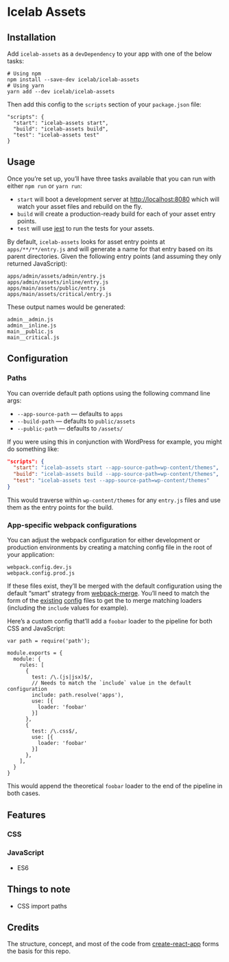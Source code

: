 # Icelab Assets

## Installation

Add `icelab-assets` as a `devDependency` to your app with one of the below tasks:

```
# Using npm
npm install --save-dev icelab/icelab-assets
# Using yarn
yarn add --dev icelab/icelab-assets
```

Then add this config to the `scripts` section of your `package.json` file:

```
"scripts": {
  "start": "icelab-assets start",
  "build": "icelab-assets build",
  "test": "icelab-assets test"
}
```

## Usage

Once you’re set up, you’ll have three tasks available that you can run with either `npm run` or `yarn run`:

* `start` will boot a development server at <http://localhost:8080> which will watch your asset files and rebuild on the fly.
* `build` will create a production-ready build for each of your asset entry points.
* `test` will use [jest](https://facebook.github.io/jest/) to run the tests for your assets.

By default, `icelab-assets` looks for asset entry points at `apps/**/**/entry.js` and will generate a name for that entry based on its parent directories. Given the following entry points (and assuming they only returned JavaScript):

```
apps/admin/assets/admin/entry.js
apps/admin/assets/inline/entry.js
apps/main/assets/public/entry.js
apps/main/assets/critical/entry.js
```

These output names would be generated:

```
admin__admin.js
admin__inline.js
main__public.js
main__critical.js
```

## Configuration

### Paths

You can override default path options using the following command line args:

* `--app-source-path` — defaults to `apps`
* `--build-path` — defaults to `public/assets`
* `--public-path` — defaults to `/assets/`

If you were using this in conjunction with WordPress for example, you might do something like:

```json
"scripts": {
  "start": "icelab-assets start --app-source-path=wp-content/themes",
  "build": "icelab-assets build --app-source-path=wp-content/themes",
  "test": "icelab-assets test --app-source-path=wp-content/themes"
}
```

This would traverse within `wp-content/themes` for any `entry.js` files and use them as the entry points for the build.

### App-specific webpack configurations

You can adjust the webpack configuration for either development or production environments by creating a matching config file in the root of your application:

```
webpack.config.dev.js
webpack.config.prod.js
```

If these files exist, they’ll be merged with the default configuration using the default “smart” strategy from [webpack-merge](https://github.com/survivejs/webpack-merge). You’ll need to match the form of the [existing](config/webpack.config.dev.js) [config](config/webpack.config.prod.js) files to get the to merge matching loaders (including the `include` values for example).

Here’s a custom config that’ll add a `foobar` loader to the pipeline for both CSS and JavaScript:

```
var path = require('path');

module.exports = {
  module: {
    rules: [
      {
        test: /\.(js|jsx)$/,
        // Needs to match the `include` value in the default configuration
        include: path.resolve('apps'),
        use: [{
          loader: 'foobar'
        }]
      },
      {
        test: /\.css$/,
        use: [{
          loader: 'foobar'
        }]
      },
    ],
  }
}
```

This would append the theoretical `foobar` loader to the end of the pipeline in both cases.

## Features

### CSS

### JavaScript

* ES6

## Things to note

* CSS import paths

## Credits

The structure, concept, and most of the code from [create-react-app](https://github.com/facebookincubator/create-react-app) forms the basis for this repo.

